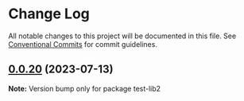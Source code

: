 # Change Log

All notable changes to this project will be documented in this file.
See [Conventional Commits](https://conventionalcommits.org) for commit guidelines.

## [0.0.20](https://github.com/mschezrp/test-poc/compare/test-lib2@0.0.19...test-lib2@0.0.20) (2023-07-13)

**Note:** Version bump only for package test-lib2
